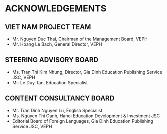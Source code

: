 # ACKNOWLEDGEMENTS

## VIET NAM PROJECT TEAM
- Mr. Nguyen Duc Thai, Chairman of the Management Board, VEPH
- Mr. Hoang Le Bach, General Director, VEPH

## STEERING ADVISORY BOARD
- Ms. Tran Thi Kim Nhung, Director, Gia Dinh Education Publishing Service JSC, VEPH
- Mr. Le Duy Tan, Education Specialist

## CONTENT CONSULTANCY BOARD
- Mr. Tran Dinh Nguyen Lu, English Specialist
- Ms. Nguyen Thi Oanh, Hanoi Education Development & Investment JSC
- Editorial Board of Foreign Languages, Gia Dinh Education Publishing Service JSC, VEPH
